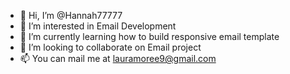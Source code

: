 - 👋 Hi, I’m @Hannah77777
- 👀 I’m interested in Email Development
- 🌱 I’m currently learning how to build responsive email template
- 💞️ I’m looking to collaborate on Email project
- 📫 You can mail me at lauramoree9@gmail.com

<!---
Hannah77777/Hannah77777 is a ✨ special ✨ repository because its `README.md` (this file) appears on your GitHub profile.
You can click the Preview link to take a look at your changes.
--->
